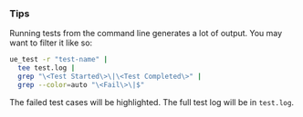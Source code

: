 ### Tips

Running tests from the command line generates a lot of output.  You may want to
filter it like so:

```sh
ue_test -r "test-name" |
  tee test.log |
  grep "\<Test Started\>\|\<Test Completed\>" |
  grep --color=auto "\<Fail\>\|$"
```

The failed test cases will be highlighted.  The full test log will be in
`test.log`.
